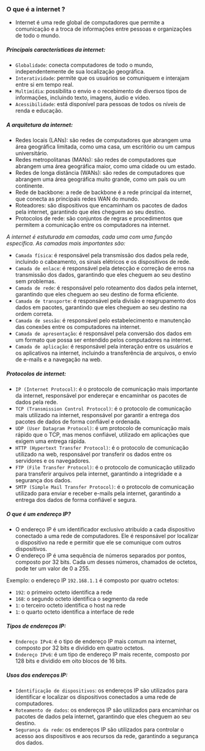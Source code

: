 ### O que é a internet ?
- Internet é uma rede global de computadores que permite a comunicação e a troca de informações entre pessoas e organizações de todo o mundo. 

##### Principais características da internet: 
- `Globalidade`: conecta computadores de todo o mundo, independentemente de sua localização geográfica.
- `Interatividade`: permite que os usuários se comuniquem e interajam entre si em tempo real.
- `Multimídia`: possibilita o envio e o recebimento de diversos tipos de informações, incluindo texto, imagens, áudio e vídeo.
- `Acessibilidade`: está disponível para pessoas de todos os níveis de renda e educação.

##### A arquitetura da internet:

- Redes locais (LANs): são redes de computadores que abrangem uma área geográfica limitada, como uma casa, um escritório ou um campus universitário.
- Redes metropolitanas (MANs): são redes de computadores que abrangem uma área geográfica maior, como uma cidade ou um estado.
- Redes de longa distância (WANs): são redes de computadores que abrangem uma área geográfica muito grande, como um país ou um continente.
- Rede de backbone: a rede de backbone é a rede principal da internet, que conecta as principais redes WAN do mundo.
- Roteadores: são dispositivos que encaminham os pacotes de dados pela internet, garantindo que eles cheguem ao seu destino.
- Protocolos de rede: são conjuntos de regras e procedimentos que permitem a comunicação entre os computadores na internet.

*A internet é estuturada em camadas, cada uma com uma função específica. As camadas mais importantes são:*
- `Camada física`: é responsável pela transmissão dos dados pela rede, incluindo o cabeamento, os sinais elétricos e os dispositivos de rede.
- `Camada de enlace`: é responsável pela detecção e correção de erros na transmissão dos dados, garantindo que eles cheguem ao seu destino sem problemas.
- `Camada de rede`: é responsável pelo roteamento dos dados pela internet, garantindo que eles cheguem ao seu destino de forma eficiente.
- `Camada de transporte`: é responsável pela divisão e reagrupamento dos dados em pacotes, garantindo que eles cheguem ao seu destino na ordem correta.
- `Camada de sessão`: é responsável pelo estabelecimento e manutenção das conexões entre os computadores na internet.
- `Camada de apresentação`: é responsável pela conversão dos dados em um formato que possa ser entendido pelos computadores na internet.
- `Camada de aplicação`: é responsável pela interação entre os usuários e os aplicativos na internet, incluindo a transferência de arquivos, o envio de e-mails e a navegação na web.


##### Protocolos de internet:
- `IP (Internet Protocol)`: é o protocolo de comunicação mais importante da internet, responsável por endereçar e encaminhar os pacotes de dados pela rede.
- `TCP (Transmission Control Protocol)`: é o protocolo de comunicação mais utilizado na internet, responsável por garantir a entrega dos pacotes de dados de forma confiável e ordenada.
- `UDP (User Datagram Protocol)`: é um protocolo de comunicação mais rápido que o TCP, mas menos confiável, utilizado em aplicações que exigem uma entrega rápida.
- `HTTP (Hypertext Transfer Protocol)`: é o protocolo de comunicação utilizado na web, responsável por transferir os dados entre os servidores e os navegadores.
- `FTP (File Transfer Protocol)`: é o protocolo de comunicação utilizado para transferir arquivos pela internet, garantindo a integridade e a segurança dos dados.
- `SMTP (Simple Mail Transfer Protocol)`: é o protocolo de comunicação utilizado para enviar e receber e-mails pela internet, garantindo a entrega dos dados de forma confiável e segura.

##### O que é um endereço IP?
- O endereço IP é um identificador exclusivo atribuído a cada dispositivo conectado a uma rede de computadores. Ele é responsável por localizar o dispositivo na rede e permitir que ele se comunique com outros dispositivos.
- O endereço IP é uma sequência de números separados por pontos, composto por 32 bits. Cada um desses números, chamados de octetos, pode ter um valor de 0 a 255.

Exemplo:
o endereço IP `192.168.1.1` é composto por quatro octetos:
- `192`: o primeiro octeto identifica a rede
- `168`: o segundo octeto identifica o segmento da rede
- `1`: o terceiro octeto identifica o host na rede
- `1`: o quarto octeto identifica a interface de rede

##### Tipos de endereços IP:
- `Endereço IPv4`: é o tipo de endereço IP mais comum na internet, composto por 32 bits e dividido em quatro octetos.
- `Endereço IPv6`: é um tipo de endereço IP mais recente, composto por 128 bits e dividido em oito blocos de 16 bits.

##### Usos dos endereços IP:
- `Identificação de dispositivos`: os endereços IP são utilizados para identificar e localizar os dispositivos conectados a uma rede de computadores.
- `Roteamento de dados`: os endereços IP são utilizados para encaminhar os pacotes de dados pela internet, garantindo que eles cheguem ao seu destino.
- `Segurança da rede`: os endereços IP são utilizados para controlar o acesso aos dispositivos e aos recursos da rede, garantindo a segurança dos dados.